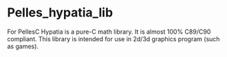 # Pelles_hypatia_lib
For PellesC Hypatia is a pure-C math library.  It is almost 100% C89/C90 compliant.  This library is intended for use in 2d/3d graphics program (such as games).
